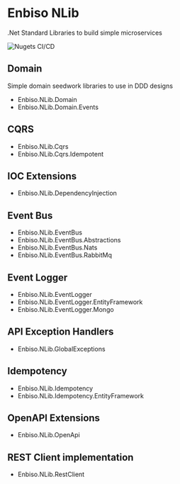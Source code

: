 # Enbiso NLib

.Net Standard Libraries to build simple microservices


![Nugets CI/CD](https://github.com/enbiso/Enbiso.NLib/workflows/Nugets%20CI/CD/badge.svg)

## Domain

Simple domain seedwork libraries to use in DDD designs

- Enbiso.NLib.Domain
- Enbiso.NLib.Domain.Events


## CQRS
- Enbiso.NLib.Cqrs
- Enbiso.NLib.Cqrs.Idempotent

## IOC Extensions
- Enbiso.NLib.DependencyInjection

## Event Bus
- Enbiso.NLib.EventBus
- Enbiso.NLib.EventBus.Abstractions
- Enbiso.NLib.EventBus.Nats
- Enbiso.NLib.EventBus.RabbitMq

## Event Logger
- Enbiso.NLib.EventLogger
- Enbiso.NLib.EventLogger.EntityFramework
- Enbiso.NLib.EventLogger.Mongo

## API Exception Handlers
- Enbiso.NLib.GlobalExceptions

## Idempotency
- Enbiso.NLib.Idempotency
- Enbiso.NLib.Idempotency.EntityFramework

## OpenAPI Extensions
- Enbiso.NLib.OpenApi

## REST Client implementation
- Enbiso.NLib.RestClient

